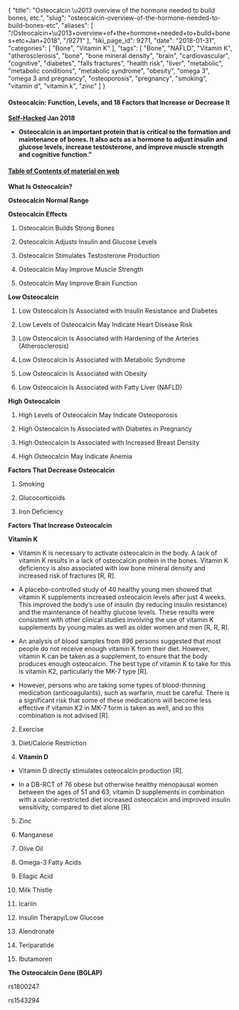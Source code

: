{
    "title": "Osteocalcin \u2013 overview of the hormone needed to build bones, etc.",
    "slug": "osteocalcin-overview-of-the-hormone-needed-to-build-bones-etc",
    "aliases": [
        "/Osteocalcin+\u2013+overview+of+the+hormone+needed+to+build+bones+etc+Jan+2018",
        "/9271"
    ],
    "tiki_page_id": 9271,
    "date": "2018-01-31",
    "categories": [
        "Bone",
        "Vitamin K"
    ],
    "tags": [
        "Bone",
        "NAFLD",
        "Vitamin K",
        "atherosclerosis",
        "bone",
        "bone mineral density",
        "brain",
        "cardiovascular",
        "cognitive",
        "diabetes",
        "falls fractures",
        "health risk",
        "liver",
        "metabolic",
        "metabolic conditions",
        "metabolic syndrome",
        "obesity",
        "omega 3",
        "omega 3 and pregnancy",
        "osteoporosis",
        "pregnancy",
        "smoking",
        "vitamin d",
        "vitamin k",
        "zinc"
    ]
}


#### Osteocalcin: Function, Levels, and 18 Factors that Increase or Decrease It

 **[Self-Hacked](https://www.selfhacked.com/blog/osteocalcin/) Jan 2018** 

*  **Osteocalcin is an important protein that is critical to the formation and maintenance of bones. It also acts as a hormone to adjust insulin and glucose levels, increase testosterone, and improve muscle strength and cognitive function.”** 

#### [Table of Contents of material on web](https://www.selfhacked.com/blog/osteocalcin/)

 **What Is Osteocalcin?** 

 **Osteocalcin Normal Range** 

 **Osteocalcin Effects** 

1) Osteocalcin Builds Strong Bones

2) Osteocalcin Adjusts Insulin and Glucose Levels

3) Osteocalcin Stimulates Testosterone Production

4) Osteocalcin May Improve Muscle Strength

5) Osteocalcin May Improve Brain Function

 **Low Osteocalcin** 

1) Low Osteocalcin Is Associated with Insulin Resistance and Diabetes

2) Low Levels of Osteocalcin May Indicate Heart Disease Risk

3) Low Osteocalcin Is Associated with Hardening of the Arteries (Atherosclerosis)

4) Low Osteocalcin Is Associated with Metabolic Syndrome

5) Low Osteocalcin Is Associated with Obesity

6) Low Osteocalcin Is Associated with Fatty Liver (NAFLD)

 **High Osteocalcin** 

1) High Levels of Osteocalcin May Indicate Osteoporosis

2) High Osteocalcin Is Associated with Diabetes in Pregnancy

3) High Osteocalcin Is Associated with Increased Breast Density

4) High Osteocalcin May Indicate Anemia

 **Factors That Decrease Osteocalcin** 

1) Smoking

2) Glucocorticoids

3) Iron Deficiency

 **Factors That Increase Osteocalcin** 

 **Vitamin K** 

* Vitamin K is necessary to activate osteocalcin in the body. A lack of vitamin K results in a lack of osteocalcin protein in the bones. Vitamin K deficiency is also associated with low bone mineral density and increased risk of fractures <span>[R, R]</span>.

* A placebo-controlled study of 40 healthy young men showed that vitamin K supplements increased osteocalcin levels after just 4 weeks. This improved the body’s use of insulin (by reducing insulin resistance) and the maintenance of healthy glucose levels. These results were consistent with other clinical studies involving the use of vitamin K supplements by young males as well as older women and men <span>[R, R, R]</span>.

* An analysis of blood samples from 896 persons suggested that most people do not receive enough vitamin K from their diet. However, vitamin K can be taken as a supplement, to ensure that the body produces enough osteocalcin. The best type of vitamin K to take for this is vitamin K2, particularly the MK-7 type <span>[R]</span>.

* However, persons who are taking some types of blood-thinning medication (anticoagulants), such as warfarin, must be careful. There is a significant risk that some of these medications will become less effective if vitamin K2 in MK-7 form is taken as well, and so this combination is not advised <span>[R]</span>.

2) Exercise

3) Diet/Calorie Restriction

4)  **Vitamin D** 

* Vitamin D directly stimulates osteocalcin production <span>[R]</span>.

* In a DB-RCT of 76 obese but otherwise healthy menopausal women between the ages of 51 and 63, vitamin D supplements in combination with a calorie-restricted diet increased osteocalcin and improved insulin sensitivity, compared to diet alone <span>[R]</span>.

5) Zinc

6) Manganese

7) Olive Oil

8) Omega-3 Fatty Acids

9) Ellagic Acid

10) Milk Thistle

11) Icariin

12) Insulin Therapy/Low Glucose

13) Alendronate

14) Teriparatide

15) Ibutamoren

 **The Osteocalcin Gene (BGLAP)** 

rs1800247

rs1543294